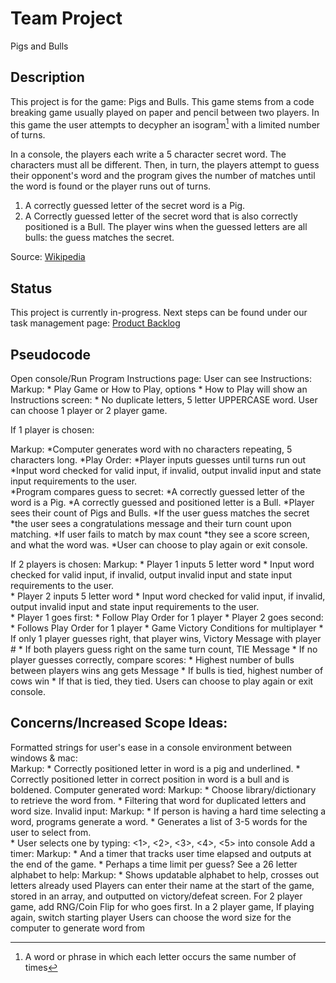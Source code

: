 # Team Project
Pigs and Bulls

Description
-----------
This project is for the game: Pigs and Bulls. This game stems from a code breaking game usually played on paper and pencil between two players. In this game the user attempts to decypher an isogram[^1] with a limited number of turns.

In a console, the players each write a 5 character secret word. The characters must all be different. Then, in turn, the players attempt to guess their opponent's word and the program gives the number of matches until the word is found or the player runs out of turns.
1. A correctly guessed letter of the secret word is a Pig.
2. A Correctly guessed letter of the secret word that is also correctly positioned is a Bull.
The player wins when the guessed letters are all bulls: the guess matches the secret.

Source: [Wikipedia](https://en.wikipedia.org/wiki/Bulls_and_Cows)

Status
------
This project is currently in-progress. 
Next steps can be found under our task management page: [Product Backlog](https://github.com/users/ElihuJones/projects/1)

Pseudocode 
----------

Open console/Run Program 
Instructions page: 
User can see Instructions: 
Markup: * Play Game or How to Play, options 
          * How to Play will show an Instructions screen: 
            * No duplicate letters, 5 letter UPPERCASE word. 
User can choose 1 player or 2 player game.  

If 1 player is chosen: 

Markup: *Computer generates word with no characters repeating, 5 characters long. 
          *Play Order: 
            *Player inputs guesses until turns run out 
              *Input word checked for valid input, if invalid, output invalid input and state input requirements to the user.  
              *Program compares guess to secret: 
                *A correctly guessed letter of the word is a Pig. 
                *A correctly guessed and positioned letter is a Bull. 
                *Player sees their count of Pigs and Bulls. 
                *If the user guess matches the secret 
                  *the user sees a congratulations message and their turn count upon matching. 
                *If user fails to match by max count 
                  *they see a score screen, and what the word was. 
            *User can choose to play again or exit console. 
            
If 2 players is chosen: 
Markup: * Player 1  inputs 5 letter word 
          * Input word checked for valid input, if invalid, output invalid input and state input requirements to the user.  
        * Player 2 inputs 5 letter word 
          * Input word checked for valid input, if invalid, output invalid input and state input requirements to the user.  
        * Player 1 goes first: 
          * Follow Play Order for 1 player 
        * Player 2 goes second: 
          * Follows Play Order for 1 player 
        * Game Victory Conditions for multiplayer 
          * If only 1 player guesses right, that player wins, Victory Message with player # 
          * If both players guess right on the same turn count, TIE Message 
          * If no player guesses correctly, compare scores: 
            * Highest number of bulls between players wins ang gets Message 
              * If bulls is tied, highest number of cows win 
                * If that is tied, they tied. 
Users can choose to play again or exit console. 

Concerns/Increased Scope Ideas: 
-------------------------------

Formatted strings for user's ease in a console environment between windows & mac:  
Markup: * Correctly positioned letter in word is a pig and underlined. 
        * Correctly positioned letter in correct position in word is a bull and is boldened. 
Computer generated word: 
Markup: * Choose library/dictionary to retrieve the word from. 
        * Filtering that word for duplicated letters and word size. 
Invalid input: 
Markup: * If person is having a hard time selecting a word, programs generate a word. 
          * Generates a list of 3-5 words for the user to select from.  
          * User selects one by typing: <1>, <2>, <3>, <4>, <5> into console 
Add a timer: 
Markup: * And a timer that tracks user time elapsed and outputs at the end of the game. 
          * Perhaps a time limit per guess? 
See a 26 letter alphabet to help: 
Markup: * Shows updatable alphabet to help, crosses out letters already used 
Players can enter their name at the start of the game, stored in an array, and outputted on victory/defeat screen. 
For 2 player game, add RNG/Coin Flip for who goes first. 
In a 2 player game, If playing again, switch starting player 
Users can choose the word size for the computer to generate word from 

[^1]: A word or phrase in which each letter occurs the same number of times
